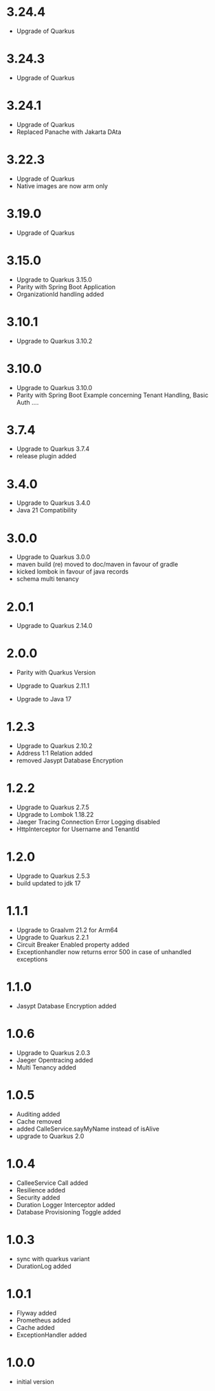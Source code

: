 # 3.24.4
- Upgrade of Quarkus

# 3.24.3
- Upgrade of Quarkus

# 3.24.1
- Upgrade of Quarkus
- Replaced Panache with Jakarta DAta

# 3.22.3
- Upgrade of Quarkus
- Native images are now arm only

# 3.19.0
- Upgrade of Quarkus

# 3.15.0
- Upgrade to Quarkus 3.15.0
- Parity with Spring Boot Application
- OrganizationId handling added

# 3.10.1
- Upgrade to Quarkus 3.10.2

# 3.10.0
- Upgrade to Quarkus 3.10.0
- Parity with Spring Boot Example concerning Tenant Handling, Basic Auth ....

# 3.7.4
- Upgrade to Quarkus 3.7.4 
- release plugin added

# 3.4.0
- Upgrade to Quarkus 3.4.0
- Java 21 Compatibility

# 3.0.0
- Upgrade to Quarkus 3.0.0
- maven build (re) moved to doc/maven in favour of gradle
- kicked lombok in favour of java records
- schema multi tenancy

# 2.0.1
- Upgrade to Quarkus 2.14.0

# 2.0.0
- Parity with Quarkus Version

- Upgrade to Quarkus 2.11.1
- Upgrade to Java 17

# 1.2.3
- Upgrade to Quarkus 2.10.2
- Address 1:1 Relation added
- removed Jasypt Database Encryption

# 1.2.2
- Upgrade to Quarkus 2.7.5
- Upgrade to Lombok 1.18.22
- Jaeger Tracing Connection Error Logging disabled
- HttpInterceptor for Username and TenantId
                                  
# 1.2.0
- Upgrade to Quarkus 2.5.3
- build updated to jdk 17

# 1.1.1
- Upgrade to Graalvm 21.2 for Arm64
- Upgrade to Quarkus 2.2.1
- Circuit Breaker Enabled property added
- Exceptionhandler now returns error 500 in case of unhandled exceptions

# 1.1.0
- Jasypt Database Encryption added

# 1.0.6
- Upgrade to Quarkus 2.0.3
- Jaeger Opentracing added
- Multi Tenancy added

# 1.0.5
- Auditing added
- Cache removed
- added CalleService.sayMyName instead of isAlive
- upgrade to Quarkus 2.0

# 1.0.4
- CalleeService Call added
- Resilience added
- Security added
- Duration Logger Interceptor added                          
- Database Provisioning Toggle added

# 1.0.3
- sync with quarkus variant
- DurationLog added

# 1.0.1
- Flyway added
- Prometheus added
- Cache added
- ExceptionHandler added

# 1.0.0
- initial version